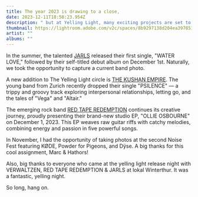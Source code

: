 ```yaml
---
title: The year 2023 is drawing to a close,
date: 2023-12-11T18:58:23.954Z
description: " but at Yelling Light, many exciting projects are set to kick off."
thumbnail: https://lightroom.adobe.com/v2c/spaces/8b9297138d204ea39785128b134c88a2/assets/ce68a9f2d3feff787b2d19af70e88b67/revisions/c6fd6bc7ce9b401db6da45d9ababd671/renditions/7ea36bf995cb5eb6b7d0eb8bed8f019a
artist: ""
albums: ""
---
```

In the summer, the talented [JARLS](https://www.theyellinglight.ch/artists/jarls/) released their first single, "WATER LOVE," followed by their self-titled debut album on December 1st. Naturally, we took the opportunity to capture a current band photo.

A new addition to The Yelling Light circle is [THE KUSHAN EMPIRE](https://www.theyellinglight.ch/artists/the-kushan-empire). The young band from Zurich recently dropped their single "PSILENCE" — a trippy and groovy track exploring interpersonal relationships, letting go, and the tales of "Vega" and "Altair."

The emerging rock band [RED TAPE REDEMPTION](https://www.theyellinglight.ch/artists/red-tape-redemption) continues its creative journey, proudly presenting their brand-new studio EP, "OLLIE OSBOURNE" on December 1, 2023. This EP weaves raw guitar riffs with catchy melodies, combining energy and passion in five powerful songs.

In November, I had the opportunity of taking photos at the second Noise Fest featuring KØDE, Powder for Pigeons, and Dÿse. A big thanks for this cool assignment, Marc & Hathors!

Also, big thanks to everyone who came at the yelling light release night with VERWALTZEN, RED TAPE REDEMPTION & JARLS at lokal Winterthur. It was a fantastic, yelling night. 

So long, hang on.